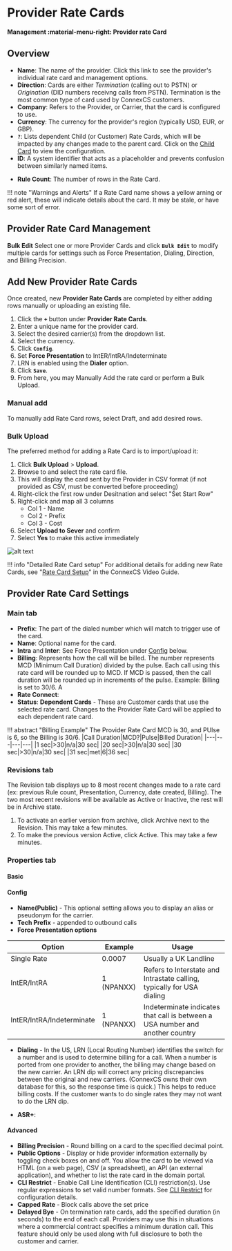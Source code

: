 # Provider Rate Cards
**Management :material-menu-right: Provider rate Card**

## Overview

* **Name**: The name of the provider.  Click this link to see the provider's individual rate card and management options.
* **Direction**: Cards are either *Termination* (calling out to PSTN) or *Origination* (DID numbers receivng calls from PSTN). Termination is the most common type of card used by ConnexCS customers. 
* **Company**: Refers to the Provider, or Carrier, that the card is configured to use. 
* **Currency**: The currency for the provider's region (typically USD, EUR, or GBP).
* **`?`**: Lists dependent Child (or Customer) Rate Cards, which will be impacted by any changes made to the parent card. Click on the [Child Card](https://docs.connexcs.com/customer-ratecard/) to view the configuration. 
* **ID**: A system identifier that acts as a placeholder and prevents confusion between similarly named items. 
+ **Rule Count**: The number of rows in the Rate Card.

!!! note "Warnings and Alerts"
    If a Rate Card name shows a yellow arning or red alert, these will indicate details about the card. It may be stale, or have some sort of error.

## Provider Rate Card Management

**Bulk Edit** Select one or more Provider Cards and click **`Bulk Edit`** to modify multiple cards for settings such as Force Presentation, Dialing, Direction, and Billing Precision.

## Add New Provider Rate Cards
Once created, new **Provider Rate Cards** are completed by either adding rows manually or uploading an existing file. 

1. Click the **`+`** button under **Provider Rate Cards**.
3. Enter a unique name for the provider card.
4. Select the desired carrier(s) from the dropdown list.
5. Select the currency.
6. Click **`Config`**.
7. Set **Force Presentation** to IntER/IntRA/Indeterminate
7. LRN is enabled using the **Dialer** option.
8. Click **`Save`**.
9. From here, you may Manually Add the rate card or perform a Bulk Upload. 

### Manual add
To manually add Rate Card rows, select Draft, and add desired rows. 

### Bulk Upload
The preferred method for adding a Rate Card is to import/upload it:

1. Click **Bulk Upload** > **Upload**.
2. Browse to and select the rate card file.
3. This will display the card sent by the Provider in CSV format (if not provided as CSV, must be converted before proceeding)
4. Right-click the first row under Desitnation and select "Set Start Row"
5. Right-click and map all 3 columns
    * Col 1 - Name
    * Col 2 - Prefix
    * Col 3 - Cost
6. Select **Upload to Sever** and confirm
7. Select **Yes** to make this active immediately

![alt text][confirm-import] 

!!! info "Detailed Rate Card setup"
    For additional details for adding new Rate Cards, see "[Rate Card Setup](https://docs.connexcs.com/video-guide/#rate-card-setup)" in the ConnexCS Video Guide. 

## Provider Rate Card Settings

### Main tab

+ **Prefix**: The part of the dialed number which will match to trigger use of the card.
+ **Name**: Optional name for the card.
+ **Intra** and **Inter**: See Force Presentation under [Config](https://docs.connexcs.com/provider-ratecard/#config) below. 
+ **Billing**: Represents how the call will be billed. The number represents MCD (Minimum Call Duration) divided by the pulse. Each call using this rate card will be rounded up to MCD. If MCD is passed, then the call duration will be rounded up in increments of the pulse. Example: Billing is set to 30/6. A 
+ **Rate Connect**: 
+ **Status**: 
**Dependent Cards** - These are Customer cards that use the selected rate card. Changes to the Provider Rate Card will be applied to each dependent rate card. 

!!! abstract "Billing Example"
   The Provider Rate Card MCD is 30, and PUlse is 6, so the Billing is 30/6. 
   |Call Duration|MCD?|Pulse|Billed Duration|
   |---|---|---|---|
   |1 sec|>30|n/a|30 sec|
   |20 sec|>30|n/a|30 sec|
   |30 sec|>30|n/a|30 sec|
   |31 sec|met|6|36 sec|

### Revisions tab 
The Revision tab displays up to 8 most recent changes made to a rate card (ex: previous Rule count, Presentation, Currency, date created, Billing). The two most recent revisions will be available as Active or Inactive, the rest will be in Archive state. 

1. To activate an earlier version from archive, click Archive next to the Revision. This may take a few minutes. 
2. To make the previous version Active, click Active. This may take a few minutes. 

### Properties tab

#### Basic

#### Config

* **Name(Public)** - This optional setting allows you to display an alias or pseudonym for the carrier. 
* **Tech Prefix** - appended to outbound calls
* **Force Presentation options** 

|Option|Example|Usage|
| --- | --- | --- |
|Single Rate|0.0007|Usually a UK Landline|
|IntER/IntRA|1 (NPANXX)|Refers to Interstate and Intrastate calling, typically for USA dialing|
|IntER/IntRA/Indeterminate|1 (NPANXX)|Indeterminate indicates that call is between a USA number and another country|

* **Dialing** - In the US, LRN (Local Routing Number) identifies the switch for a number and is used to determine billing for a call.  When a number is ported from one provider to another, the billing may change based on the new carrier. An LRN dip will correct any pricing discrepancies between the original and new carriers. (ConnexCS owns their own database for this, so the response time is quick.) This helps to reduce billing costs. If the customer wants to do single rates they may not want to do the LRN dip. 

+ **ASR+**: 

#### Advanced

* **Billing Precision** - Round billing on a card to the specified decimal point. 
* **Public Options** - Display or hide provider information externally by toggling check boxes on and off.  You allow the card to be viewed via HTML (on a web page), CSV (a spreadsheet), an API (an external application), and whether to list the rate card in the domain portal.
* **CLI Restrict** - Enable Call Line Identification (CLI) restriction(s). Use regular expressions to set valid number formats. See [CLI Restrict](https://docs.connexcs.com/customer/cli/#cli-restrict) for configuration details. 
* **Capped Rate** - Block calls above the set price
* **Delayed Bye** - On termination rate cards, add the specified duration (in seconds) to the end of each call. Providers may use this in situations where a commercial contract specifies a minimum duration call. This feature should only be used along with full disclosure to both the customer and carrier.


[confirm-import]: /card/img/138.png "Confirm Import"
